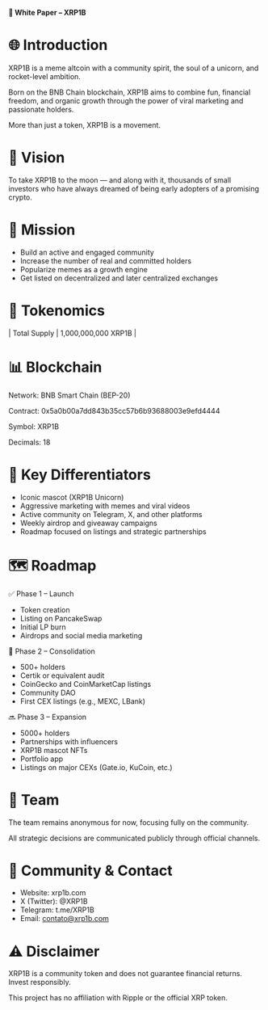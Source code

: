 **📄 White Paper – XRP1B**

# 🌐 Introduction

XRP1B is a meme altcoin with a community spirit, the soul of a unicorn, and rocket-level ambition.

Born on the BNB Chain blockchain, XRP1B aims to combine fun, financial freedom, and organic growth through the power of viral marketing and passionate holders.

More than just a token, XRP1B is a movement.

# 🎯 Vision

To take XRP1B to the moon — and along with it, thousands of small investors who have always dreamed of being early adopters of a promising crypto.

# 🚀 Mission

- Build an active and engaged community
- Increase the number of real and committed holders
- Popularize memes as a growth engine
- Get listed on decentralized and later centralized exchanges

# 🧬 Tokenomics

| Total Supply | 1,000,000,000 XRP1B |

# 📊 Blockchain

Network: BNB Smart Chain (BEP-20)

Contract: 0x5a0b00a7dd843b35cc57b6b93688003e9efd4444

Symbol: XRP1B

Decimals: 18

# 🧠 Key Differentiators

- Iconic mascot (XRP1B Unicorn)
- Aggressive marketing with memes and viral videos
- Active community on Telegram, X, and other platforms
- Weekly airdrop and giveaway campaigns
- Roadmap focused on listings and strategic partnerships

# 🗺️ Roadmap

✅ Phase 1 – Launch

- Token creation
- Listing on PancakeSwap
- Initial LP burn
- Airdrops and social media marketing

🔄 Phase 2 – Consolidation

- 500+ holders
- Certik or equivalent audit
- CoinGecko and CoinMarketCap listings
- Community DAO
- First CEX listings (e.g., MEXC, LBank)

🔜 Phase 3 – Expansion

- 5000+ holders
- Partnerships with influencers
- XRP1B mascot NFTs
- Portfolio app
- Listings on major CEXs (Gate.io, KuCoin, etc.)

# 🤝 Team

The team remains anonymous for now, focusing fully on the community.

All strategic decisions are communicated publicly through official channels.

# 📲 Community & Contact

- Website: xrp1b.com
- X (Twitter): @XRP1B
- Telegram: t.me/XRP1B
- Email: contato@xrp1b.com

# ⚠️ Disclaimer

XRP1B is a community token and does not guarantee financial returns. Invest responsibly.

This project has no affiliation with Ripple or the official XRP token.
